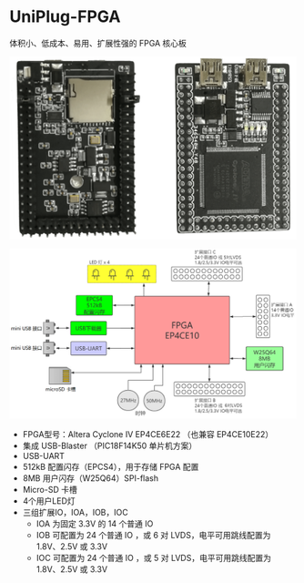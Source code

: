 UniPlug-FPGA
===========================

体积小、低成本、易用、扩展性强的 FPGA 核心板

![照片](https://github.com/WangXuan95/UniPlug-FPGA/blob/main/用户手册/images/board.png)

![系统框图](https://github.com/WangXuan95/UniPlug-FPGA/blob/main/用户手册/images/diagram.png)



* FPGA型号：Altera Cyclone IV EP4CE6E22 （也兼容 EP4CE10E22）
* 集成 USB-Blaster （PIC18F14K50 单片机方案）
* USB-UART
* 512kB 配置闪存（EPCS4），用于存储 FPGA 配置
* 8MB 用户闪存（W25Q64）SPI-flash
* Micro-SD 卡槽
* 4个用户LED灯
* 三组扩展IO，IOA，IOB，IOC
  * IOA 为固定 3.3V 的 14 个普通 IO
  * IOB 可配置为 24 个普通 IO ，或 6 对 LVDS，电平可用跳线配置为 1.8V、2.5V 或 3.3V 
  * IOC 可配置为 24 个普通 IO ，或 5 对 LVDS，电平可用跳线配置为 1.8V、2.5V 或 3.3V 